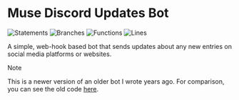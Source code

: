 # Muse Discord Updates Bot

![Statements](https://img.shields.io/badge/statements-60.59%25-red.svg?style=flat)
![Branches](https://img.shields.io/badge/branches-69.46%25-red.svg?style=flat)
![Functions](https://img.shields.io/badge/functions-79.56%25-red.svg?style=flat)
![Lines](https://img.shields.io/badge/lines-60.59%25-red.svg?style=flat)

A simple, web-hook based bot that sends updates about any new entries on social media platforms or websites.

> [!NOTE]  
> This is a newer version of an older bot I wrote years ago. For comparison, you can see the old code [here](https://github.com/ncla/muse-data-bank).
